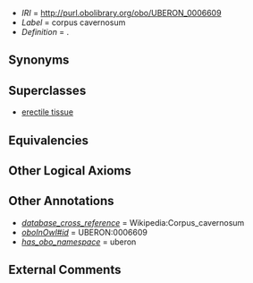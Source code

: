 * *IRI* = http://purl.obolibrary.org/obo/UBERON_0006609
 * *Label* = corpus cavernosum
 * *Definition* = .

## Synonyms


## Superclasses

 * [erectile tissue](../../UBERON/24/UBERON_0008324.md)

## Equivalencies


## Other Logical Axioms


## Other Annotations

 * *[database_cross_reference](../../ef/oboInOwl#hasDbXref.md)* = Wikipedia:Corpus_cavernosum
 * *[oboInOwl#id](../../id/oboInOwl#id.md)* = UBERON:0006609
 * *[has_obo_namespace](../../ce/oboInOwl#hasOBONamespace.md)* = uberon

## External Comments

